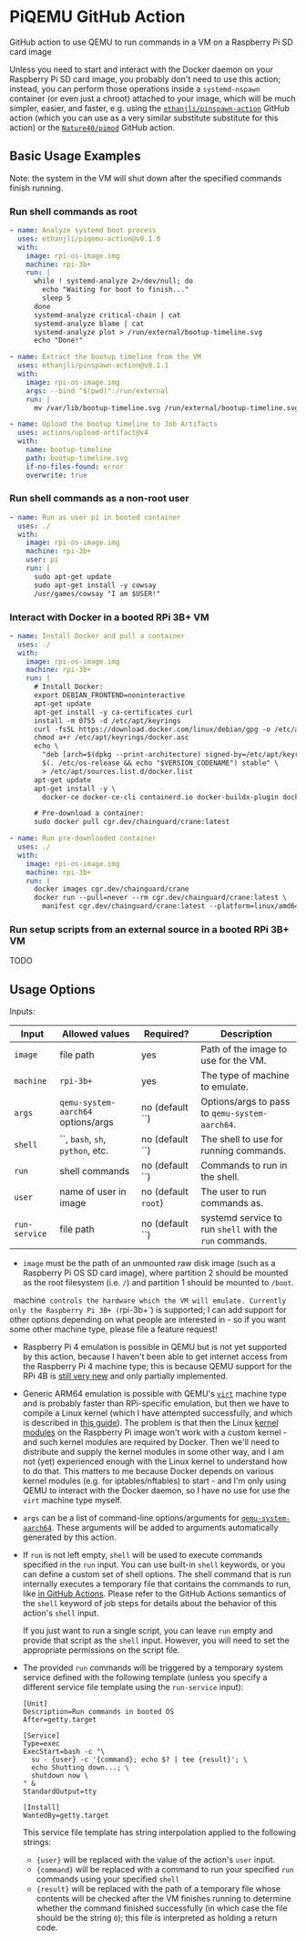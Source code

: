 # PiQEMU GitHub Action

GitHub action to use QEMU to run commands in a VM on a Raspberry Pi SD card image

Unless you need to start and interact with the Docker daemon on your Raspberry Pi SD card image,
you probably don't need to use this action; instead, you can perform those operations inside a
`systemd-nspawn` container (or even just a chroot) attached to your image, which will be much
simpler, easier, and faster, e.g. using the
[`ethanjli/pinspawn-action`](https://github.com/ethanjli/pinspawn-action)
GitHub action (which you can use as a very similar substitute substitute for this action) or the
[`Nature40/pimod`](https://github.com/Nature40/pimod) GitHub action.

## Basic Usage Examples

Note: the system in the VM will shut down after the specified commands finish running.

### Run shell commands as root

```yaml
- name: Analyze systemd boot process
  uses: ethanjli/piqemu-action@v0.1.0
  with:
    image: rpi-os-image.img
    machine: rpi-3b+
    run: |
      while ! systemd-analyze 2>/dev/null; do
        echo "Waiting for boot to finish..."
        sleep 5
      done
      systemd-analyze critical-chain | cat
      systemd-analyze blame | cat
      systemd-analyze plot > /run/external/bootup-timeline.svg
      echo "Done!"

- name: Extract the bootup timeline from the VM
  uses: ethanjli/pinspawn-action@v0.1.1
  with:
    image: rpi-os-image.img
    args: --bind "$(pwd)":/run/external
    run: |
      mv /var/lib/bootup-timeline.svg /run/external/bootup-timeline.svg

- name: Upload the bootup timeline to Job Artifacts
  uses: actions/upload-artifact@v4
  with:
    name: bootup-timeline
    path: bootup-timeline.svg
    if-no-files-found: error
    overwrite: true
```

### Run shell commands as a non-root user

```yaml
- name: Run as user pi in booted container
  uses: ./
  with:
    image: rpi-os-image.img
    machine: rpi-3b+
    user: pi
    run: |
      sudo apt-get update
      sudo apt-get install -y cowsay
      /usr/games/cowsay "I am $USER!"
```

### Interact with Docker in a booted RPi 3B+ VM

```yaml
- name: Install Docker and pull a container
  uses: ./
  with:
    image: rpi-os-image.img
    machine: rpi-3b+
    run: |
      # Install Docker:
      export DEBIAN_FRONTEND=noninteractive
      apt-get update
      apt-get install -y ca-certificates curl
      install -m 0755 -d /etc/apt/keyrings
      curl -fsSL https://download.docker.com/linux/debian/gpg -o /etc/apt/keyrings/docker.asc
      chmod a+r /etc/apt/keyrings/docker.asc
      echo \
        "deb [arch=$(dpkg --print-architecture) signed-by=/etc/apt/keyrings/docker.asc] https://download.docker.com/linux/debian \
        $(. /etc/os-release && echo "$VERSION_CODENAME") stable" \
        > /etc/apt/sources.list.d/docker.list
      apt-get update
      apt-get install -y \
        docker-ce docker-ce-cli containerd.io docker-buildx-plugin docker-compose-plugin

      # Pre-download a container:
      sudo docker pull cgr.dev/chainguard/crane:latest

- name: Run pre-downloaded container
  uses: ./
  with:
    image: rpi-os-image.img
    machine: rpi-3b+
    run: |
      docker images cgr.dev/chainguard/crane
      docker run --pull=never --rm cgr.dev/chainguard/crane:latest \
        manifest cgr.dev/chainguard/crane:latest --platform=linux/amd64
```

### Run setup scripts from an external source in a booted RPi 3B+ VM

TODO

## Usage Options

Inputs:

| Input         | Allowed values                     | Required?            | Description                                             |
|---------------|------------------------------------|----------------------|---------------------------------------------------------|
| `image`       | file path                          | yes                  | Path of the image to use for the VM.                    |
| `machine`     | `rpi-3b+`                          | yes                  | The type of machine to emulate.                         |
| `args`        | `qemu-system-aarch64` options/args | no (default ``)      | Options/args to pass to `qemu-system-aarch64`.          |
| `shell`       | ``, `bash`, `sh`, `python`, etc.   | no (default ``)      | The shell to use for running commands.                  |
| `run`         | shell commands                     | no (default ``)      | Commands to run in the shell.                           |
| `user`        | name of user in image              | no (default `root`)  | The user to run commands as.                            |
| `run-service` | file path                          | no (default ``)      | systemd service to run `shell` with the `run` commands. |

- `image` must be the path of an unmounted raw disk image (such as a Raspberry Pi OS SD card image),
  where partition 2 should be mounted as the root filesystem (i.e. `/`) and partition 1 should be
  mounted to `/boot`.

` `machine` controls the hardware which the VM will emulate. Currently only the Raspberry Pi 3B+
  (`rpi-3b+`) is supported; I can add support for other options depending on what people are
  interested in - so if you want some other machine type, please file a feature request!

  - Raspberry Pi 4 emulation is possible in QEMU but is not yet supported by this action,
    because I haven't been able to get internet access from the Raspberry Pi 4 machine type; this is
    because QEMU support for the RPi 4B is
    [still very new](https://9to5linux.com/qemu-9-0-released-with-raspberry-pi-4-support-loongarch-kvm-acceleration)
    and only partially implemented.

  - Generic ARM64 emulation is possible with QEMU's
    [`virt`](https://www.qemu.org/docs/master/system/riscv/virt.html) machine type and is probably
    faster than RPi-specific emulation, but then we have to compile a Linux kernel (which I have
    attempted successfully, and which is described in
    [this guide](https://gist.github.com/cGandom/23764ad5517c8ec1d7cd904b923ad863)). The problem is
    that then the Linux
    [kernel modules](https://linux-kernel-labs.github.io/refs/heads/master/labs/kernel_modules.html)
    on the Raspberry Pi image won't work with a custom kernel - and such kernel modules are required
    by Docker. Then we'll need to distribute and supply the kernel modules in some other way, and I
    am not (yet) experienced enough with the Linux kernel to understand how to do that. This matters
    to me because Docker depends on various kernel modules (e.g. for iptables/nftables) to start -
    and I'm only using QEMU to interact with the Docker daemon, so I have no use for use the `virt`
    machine type myself.

- `args` can be a list of command-line options/arguments for
  [`qemu-system-aarch64`](https://manpages.ubuntu.com/manpages/noble/man1/qemu-system.1.html).
  These arguments will be added to arguments automatically generated by this action.

- If `run` is not left empty, `shell` will be used to execute commands specified in the `run` input.
  You can use built-in `shell` keywords, or you can define a custom set of shell options. The shell
  command that is run internally executes a temporary file that contains the commands to run, like
  [in GitHub Actions](https://docs.github.com/en/actions/using-workflows/workflow-syntax-for-github-actions#jobsjob_idstepsshell).
  Please refer to the GitHub Actions semantics of the `shell` keyword of job steps for details
  about the behavior of this action's `shell` input.

  If you just want to run a single script, you can leave `run` empty and provide that script as the
  `shell` input. However, you will need to set the appropriate permissions on the script file.

- The provided `run` commands will be triggered by a temporary system service defined with the
  following template (unless you specify a different service file template using the `run-service`
  input):

  ```
  [Unit]
  Description=Run commands in booted OS
  After=getty.target

  [Service]
  Type=exec
  ExecStart=bash -c "\
    su - {user} -c '{command}; echo $? | tee {result}'; \
    echo Shutting down...; \
    shutdown now \
  " &
  StandardOutput=tty

  [Install]
  WantedBy=getty.target
  ```

  This service file template has string interpolation applied to the following strings:

  - `{user}` will be replaced with the value of the action's `user` input.
  - `{command}` will be replaced with a command to run your specified `run` commands using your
    specified `shell`
  - `{result}` will be replaced with the path of a temporary file whose contents will be checked
    after the VM finishes running to determine whether the command finished successfully
    (in which case the file should be the string `0`); this file is interpreted as holding a
    return code.
